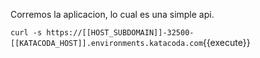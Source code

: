 Corremos la aplicacion, lo cual es una simple api.

`curl -s https://[[HOST_SUBDOMAIN]]-32500-[[KATACODA_HOST]].environments.katacoda.com`{{execute}}
